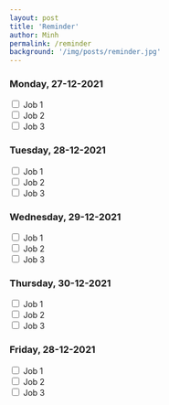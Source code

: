 ```yaml
---
layout: post
title: 'Reminder'
author: Minh
permalink: /reminder
background: '/img/posts/reminder.jpg'
---
```


### Monday, 27-12-2021

<input type="checkbox"> Job 1<br>
<input type="checkbox"> Job 2<br>
<input type="checkbox"> Job 3<br>

### Tuesday, 28-12-2021

<input type="checkbox"> Job 1<br>
<input type="checkbox"> Job 2<br>
<input type="checkbox"> Job 3<br>

### Wednesday, 29-12-2021

<input type="checkbox"> Job 1<br>
<input type="checkbox"> Job 2<br>
<input type="checkbox"> Job 3<br>

### Thursday, 30-12-2021

<input type="checkbox"> Job 1<br>
<input type="checkbox"> Job 2<br>
<input type="checkbox"> Job 3<br>

### Friday, 28-12-2021

<input type="checkbox"> Job 1<br>
<input type="checkbox"> Job 2<br>
<input type="checkbox"> Job 3<br>
